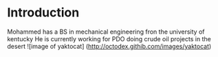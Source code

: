 # Introduction
Mohammed has a BS in mechanical engineering fron the university of kentucky
He is currently working for PDO doing crude oil projects in the desert 
![image of yaktocat]
(http://octodex.githib.com/images/yaktocat)
